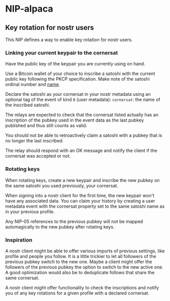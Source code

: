 # NIP-alpaca
## Key rotation for nostr users
This NIP defines a way to enable key rotation for nostr users. 


### Linking your current keypair to the cornersat

Have the public key of the keypair you are currently using on hand. 

Use a Bitcoin wallet of your choice to inscribe a satoshi with the current public key following the PKCP specification. 
Make note of the satoshi ordinal number and [name](https://docs.ordinals.com/overview.html#names).

Declare the satoshi as your cornersat in your nostr metadata using an optional tag of the event of kind `0` (user metadata):
`cornersat`: the name of the inscribed satoshi.

The relays are expected to check that the cornersat listed actually has an inscription of the pubkey used in the event data as the last pubkey published and thus still counts as valid. 

You should not be able to retroactively claim a satoshi with a pubkey that is no longer the last inscribed. 

The relay should respond with an OK message and notify the client if the cornersat was accepted or not.


### Rotating keys

When rotating keys, create a new keypair and inscribe the new pubkey on the same satoshi you used previously, your cornersat. 

When signing into a nostr client for the first time, the new keypair won't have any associated data.
You can claim your history by creating a user metadata event with the cornersat property set to the same satoshi name as in your previous profile. 

Any NIP-05 references to the previous pubkey will not be mapped automagically to the new pubkey after rotating keys.


### Inspiration

A nostr client might be able to offer various imports of previous settings, like profile and people you follow. 
It is a little trickier to let all followers of the previous pubkey switch to the new one. 
Maybe a client might offer the followers of the previous pubkey the option to switch to the new active one. 
A good optimization would also be to deduplicate follows that share the same cornersat. 

A nostr client might offer functionality to check the inscriptions and notify you of any key rotations for a given profile with a declared cornersat. 
